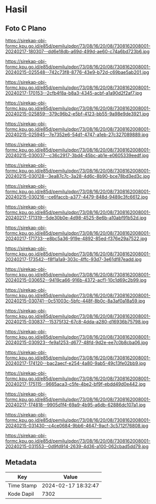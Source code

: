 # Hasil

## Foto C Plano

https://sirekap-obj-formc.kpu.go.id/e85d/pemilu/pdpr/73/08/16/20/08/7308162008001-20240217-180307--dd6e18db-a69d-499d-ae60-c74a6bd723b6.jpg

https://sirekap-obj-formc.kpu.go.id/e85d/pemilu/pdpr/73/08/16/20/08/7308162008001-20240215-025548--742c73f8-8776-43e9-b72d-c69bae5ab201.jpg

https://sirekap-obj-formc.kpu.go.id/e85d/pemilu/pdpr/73/08/16/20/08/7308162008001-20240217-170153--2cfb4f8a-b8a3-4345-acbf-a1a90d2f2af7.jpg

https://sirekap-obj-formc.kpu.go.id/e85d/pemilu/pdpr/73/08/16/20/08/7308162008001-20240215-025859--379c96b2-e5bf-4123-bb55-9a98e9de3921.jpg

https://sirekap-obj-formc.kpu.go.id/e85d/pemilu/pdpr/73/08/16/20/08/7308162008001-20240215-025945--7e7352e6-54d1-4747-a1eb-27c327089889.jpg

https://sirekap-obj-formc.kpu.go.id/e85d/pemilu/pdpr/73/08/16/20/08/7308162008001-20240215-030037--c36c2917-3bd4-45bc-ab1e-e0605339eedf.jpg

https://sirekap-obj-formc.kpu.go.id/e85d/pemilu/pdpr/73/08/16/20/08/7308162008001-20240215-030128--3ea87c7c-3a28-4d6c-8b90-bce78bd3ed3c.jpg

https://sirekap-obj-formc.kpu.go.id/e85d/pemilu/pdpr/73/08/16/20/08/7308162008001-20240215-030216--ce6faccb-a377-4479-848d-9489c3fc6612.jpg

https://sirekap-obj-formc.kpu.go.id/e85d/pemilu/pdpr/73/08/16/20/08/7308162008001-20240217-171319--5de30b0e-4d98-4525-8e6b-a10abf91b52d.jpg

https://sirekap-obj-formc.kpu.go.id/e85d/pemilu/pdpr/73/08/16/20/08/7308162008001-20240217-171733--e8bc5a36-919e-4892-85ed-f376e29a7522.jpg

https://sirekap-obj-formc.kpu.go.id/e85d/pemilu/pdpr/73/08/16/20/08/7308162008001-20240217-173542--f8f1a1a9-303c-4ffc-93d7-3e61df87eadd.jpg

https://sirekap-obj-formc.kpu.go.id/e85d/pemilu/pdpr/73/08/16/20/08/7308162008001-20240215-030652--9419ca66-916b-4372-acf1-10c1d69c2b99.jpg

https://sirekap-obj-formc.kpu.go.id/e85d/pemilu/pdpr/73/08/16/20/08/7308162008001-20240215-030741--0c51003c-5bfc-448f-8b0c-8a3af0a18a59.jpg

https://sirekap-obj-formc.kpu.go.id/e85d/pemilu/pdpr/73/08/16/20/08/7308162008001-20240215-030837--15375f32-67c8-4dda-a280-d16936b75798.jpg

https://sirekap-obj-formc.kpu.go.id/e85d/pemilu/pdpr/73/08/16/20/08/7308162008001-20240215-030923--fe9a1253-d677-48fd-9d2e-ee7c0b8cba06.jpg

https://sirekap-obj-formc.kpu.go.id/e85d/pemilu/pdpr/73/08/16/20/08/7308162008001-20240217-174120--bac2aecf-e254-4a80-9ab5-49c13fe02bb9.jpg

https://sirekap-obj-formc.kpu.go.id/e85d/pemilu/pdpr/73/08/16/20/08/7308162008001-20240217-175115--9665aca3-c5fe-4be2-bf9f-ebdd49d0e442.jpg

https://sirekap-obj-formc.kpu.go.id/e85d/pemilu/pdpr/73/08/16/20/08/7308162008001-20240217-174818--9905d1f4-69a9-4b95-a6db-62886dc107a1.jpg

https://sirekap-obj-formc.kpu.go.id/e85d/pemilu/pdpr/73/08/16/20/08/7308162008001-20240215-031430--c4ce0684-9bb6-4647-9acf-3c5712f76808.jpg

https://sirekap-obj-formc.kpu.go.id/e85d/pemilu/pdpr/73/08/16/20/08/7308162008001-20240215-031553--0d9fd914-2639-4d36-a100-062cbad5dd79.jpg


## Metadata

| Key        | Value               |
| ---------- | ------------------- |
| Time Stamp | 2024-02-17 18:32:47 |
| Kode Dapil | 7302                |



